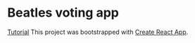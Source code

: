 # Beatles voting app

[Tutorial](https://wsvincent.com/react-voting-app-tutorial/)
This project was bootstrapped with [Create React App](https://github.com/facebook/create-react-app).
